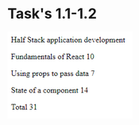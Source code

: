 # Task's 1.1-1.2

![Screenshot of the task: ](https://github.com/Alkane22/repo/blob/master/part1/01/scShot1.png?raw=true)